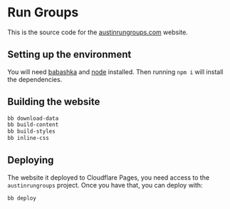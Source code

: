 # Run Groups

This is the source code for the [austinrungroups.com](https://austinrungroups.com) website.

## Setting up the environment

You will need [babashka](https://babashka.org/) and [node](https://nodejs.org/en) installed. Then running `npm i` will install the dependencies.

## Building the website

```bash
bb download-data
bb build-content
bb build-styles
bb inline-css
```

## Deploying

The website it deployed to Cloudflare Pages, you need access to the `austinrungroups` project. Once you have that, you can deploy with:

```bash
bb deploy
```
